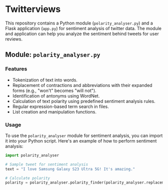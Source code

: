 # Twitterviews

This repository contains a Python module (`polarity_analyser.py`) and a Flask application (`app.py`) for sentiment analysis of twitter data. The module and application can help you analyze the sentiment behind tweets for user reviews.

## Module: `polarity_analyser.py`

### Features

- Tokenization of text into words.
- Replacement of contractions and abbreviations with their expanded forms (e.g., "won't" becomes "will not").
- Identification of antonyms using WordNet.
- Calculation of text polarity using predefined sentiment analysis rules.
- Regular expression-based term search in files.
- List creation and manipulation functions.

### Usage

To use the `polarity_analyser` module for sentiment analysis, you can import it into your Python script. Here's an example of how to perform sentiment analysis:

```python
import polarity_analyser

# Sample tweet for sentiment analysis
text = "I love Samsung Galaxy S23 Ultra 5G! It's amazing."

# Calculate polarity
polarity = polarity_analyser.polarity_finder(polarity_analyser.replacement_patterns(polarity_analyser.tokenize_words(text)))


